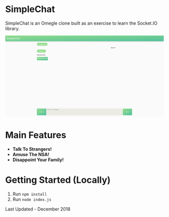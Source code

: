 # SimpleChat
SimpleChat is an Omegle clone built as an exercise to learn the Socket.IO library. 

![screenshot_001 img](screenshot_001.png)

# Main Features 

- **Talk To Strangers!**
- **Amuse The NSA!** 
- **Disappoint Your Family!** 

# Getting Started (Locally) 

1. Run ```npm install```
1. Run ```node index.js``` 

Last Updated - December 2018 
